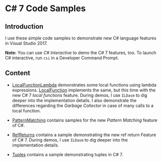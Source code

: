 # C# 7 Code Samples

## Introduction

I use these simple code samples to demonstrate new C# language features in Visual Studio 2017.

**Note:** You can use *C# Interactive* to demo the C# 7 features, too. To launch C# interactive, run `csi` in a Developer Command Prompt.


## Content

* [LocalFunctionLambda](LocalFunctionLambda) demonstrates some local functions using  lambda expressions. [LocalFunction](LocalFunction) implements the same, but this  time with the new C# 7 *local functions* feature. During demos, I use `ILDasm`  to dig deeper into the implementation details. I also demonstrate the differences  regarding the *Garbage Collector* in case of many calls to a local function.

* [PatternMatching](PatternMatching) contains samples for the new *Pattern Matching*  feature of C#.

* [RefReturns](RefReturns) contains a sample demonstrating the new ref return Feature
  of C# 7. During demos, I use `ILDasm` to dig deeper into the implementation details.

* [Tuples](Tuples) contains a sample demonstrating tuples in C# 7.


